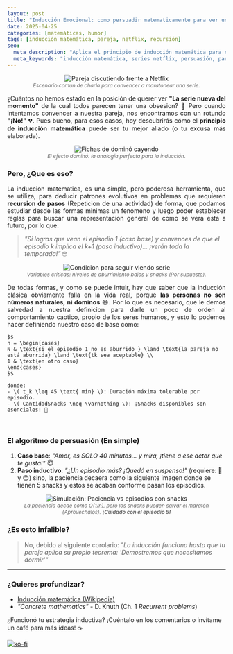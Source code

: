 ```yaml
---
layout: post  
title: "Inducción Emocional: como persuadir matematicamente para ver un episodio más"  
date: 2025-04-25
categories: [matemáticas, humor]
tags: [inducción matemática, pareja, netflix, recursión]
seo:
  meta_description: "Aplica el principio de inducción matemática para convencer a tu pareja de ver 'solo un episodio más' en Netflix"
  meta_keywords: "inducción matemática, series netflix, persuasión, pareja, humor matemático" 
---
```


<p align="center">
  <img src="{{ '/assets/images/posts/pareja-netflix.png' | relative_url }}" 
       alt="Pareja discutiendo frente a Netflix" 
       style="max-width: 80%; height: auto;">
  <br>
  <span style="font-size: 0.85em; color: #666; font-style: italic;">
    Escenario comun de charla para convencer a maratonear una serie. 
  </span>
</p>

<p style="text-align: justify; text-justify:inner-word;">
    ¿Cuántos no hemos estado en la posición de querer ver <strong>"La serie nueva del momento"</strong> de la cual todos parecen tener una obsesion? 🌟 Pero cuando intentamos convencer a nuestra pareja, nos encontramos con un rotundo <strong>"¡No!"</strong> 💔. Pues bueno, para esos casos, hoy descubrirás cómo el <strong>principio de inducción matemática</strong> puede ser tu mejor aliado (o tu excusa más elaborada).  
</p>

<p align="center">
  <img src="{{ '/assets/images/posts/domino-induccion.png' | relative_url }}" 
       alt="Fichas de dominó cayendo" 
       style="max-width: 80%; height: auto;">
  <br>
  <span style="font-size: 0.85em; color: #666; font-style: italic;">
    El efecto dominó: la analogía perfecta para la inducción.
  </span>
</p>

### Pero, ¿Que es eso?
<p style="text-align: justify; text-justify:inner-word;">
    La induccion matematica, es una simple, pero poderosa herramienta, que se utiliza, para deducir patrones evolutivos en problemas que requieren <strong>recursion de pasos</strong> (Repeticion de una actividad) de forma, que podamos estudiar desde las formas minimas un fenomeno y luego poder establecer reglas para buscar una representacion general de como se vera esta a futuro, por lo que:  
</p>


> *"Si logras que vean el episodio 1 (caso base) y convences de que el episodio k implica el k+1 (paso inductivo)... ¡verán toda la temporada!"* 🤓  


<p align="center">
  <img src="{{ '/assets/images/posts/snacks-aburrimiento.png' | relative_url }}" 
       alt="Condicion para seguir viendo serie" 
       style="max-width: 80%; height: auto;">
  <br>
  <span style="font-size: 0.85em; color: #666; font-style: italic;">
    Variables críticas: niveles de aburrimiento bajos y snacks (Por supuesto).
  </span>
</p>

<p style="text-align: justify; text-justify:inner-word;">
    De todas formas, y como se puede intuir, hay que saber que la inducción clásica obviamente falla en la vida real, porque <strong>las personas no son números naturales, ni dominos</strong> 😅. Por lo que es necesario, que le demos salvedad a nuestra definicion para darle un poco de orden al comportamiento caotico, propio de los seres humanos, y esto lo podemos hacer definiendo nuestro caso de base como:
</p>
<p style="text-align: justify;">

    $$
    n = \begin{cases} 
    N & \text{si el episodio 1 no es aburrido } \land \text{la pareja no está aburrida} \land \text{tk sea aceptable} \\ 
    1 & \text{en otro caso} 
    \end{cases}
    $$

    donde:
    - \( t_k \leq 45 \text{ min} \): Duración máxima tolerable por episodio.
    - \( CantidadSnacks \neq \varnothing \): ¡Snacks disponibles son esenciales! 🍿
</p>
<br>

### El algoritmo de persuasión (En simple)
1. **Caso base**: *"Amor, es SOLO 40 minutos... y mira, ¡tiene a ese actor que te gusta!"* 😇  
2. **Paso inductivo**: *"¿Un episodio más? ¡Quedó en suspenso!"* (requiere: 🍫 y 😊) sino, la paciencia decaera como la siguiente imagen donde se tienen 5 snacks y estos se acaban conforme pasan los episodios.


<p align="center">
  <img src="{{ '/assets/images/posts/paciencia-snacks.gif' | relative_url }}" 
       alt="Simulación: Paciencia vs episodios con snacks" 
       style="max-width: 80%; height: auto;">
  <br>
  <span style="font-size: 0.85em; color: #666; font-style: italic;">
    La paciencia decae como O(1/n), pero los snacks  pueden salvar el maratón (Aprovechalos). 
    <strong>¡Cuidado con el episodio 5!</strong>
  </span>
</p>


### ¿Es esto infalible? 

> No, debido al siguiente corolario: *"La inducción funciona hasta que tu pareja aplica su propio teorema: 'Demostremos que necesitamos dormir'"*

---

### ¿Quieres profundizar?  

- [Inducción matemática (Wikipedia)](https://es.wikipedia.org/wiki/Inducción_matemática)
- <i>"Concrete mathematics"</i> - D. Knuth (Ch. 1 <i>Recurrent problems</i>)

¿Funcionó tu estrategia inductiva? ¡Cuéntalo en los comentarios o invítame un café para más ideas! ☕  

[![ko-fi](https://ko-fi.com/img/githubbutton_sm.svg)](https://ko-fi.com/C1C41DTDL2)